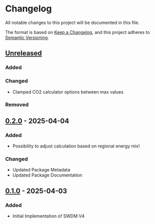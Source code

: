 # Changelog

All notable changes to this project will be documented in this file.

The format is based on [Keep a Changelog](https://keepachangelog.com/en/1.1.0/),
and this project adheres to [Semantic Versioning](https://semver.org/spec/v2.0.0.html).

## [Unreleased]

### Added

### Changed

- Clamped CO2 calculator options between max values

### Removed

## [0.2.0] - 2025-04-04

### Added

- Possibility to adjust calculation based on regional energy mix!

### Changed

- Updated Package Metadata
- Updated Package Documentation

## [0.1.0] - 2025-04-03

### Added

- Initial Implementation of SWDM V4

[unreleased]: https://github.com/richilino/co2-toolkit-net/compare/v0.2.0...HEAD
[0.2.0]: https://github.com/richilino/co2-toolkit-net/releases/tag/v0.2.0
[0.1.0]: https://github.com/richilino/co2-toolkit-net/releases/tag/v0.1.0
